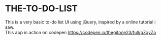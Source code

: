 # THE-TO-DO-LIST
This is a very basic to-do list UI using jQuery, inspired by a online tutorial i saw.  
This app in action on codepen https://codepen.io/thegitone23/full/gZxyZo
